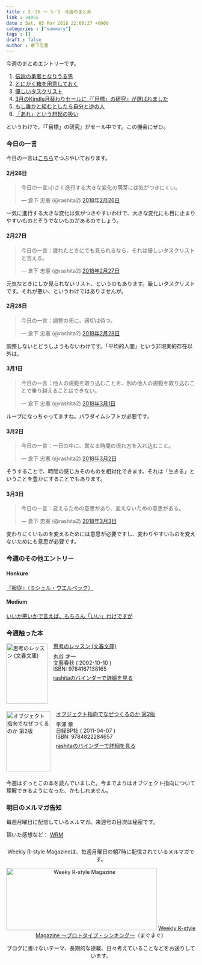 ```yaml
---
title : 2／26 〜 3／3　今週のまとめ
link : 24055
date : Sat, 03 Mar 2018 22:00:27 +0000
categories : ["summary"]
tags : []
draft : false
author : 倉下忠憲
---
```


今週のまとめエントリーです。
 
<ol>
<li><a href="https://rashita.net/blog/?p=24027" title="伝説の勇者となりうる男 – R-style">伝説の勇者となりうる男</a></li>
<li><a href="https://rashita.net/blog/?p=24031" title="とにかく箱を用意しておく – R-style">とにかく箱を用意しておく</a></li>
<li><a href="https://rashita.net/blog/?p=24035" title="優しいタスクリスト – R-style">優しいタスクリスト</a></li>
<li><a href="https://rashita.net/blog/?p=24039" title="3月のKindle月替わりセールに『「目標」の研究』が選ばれました – R-style">3月のKindle月替わりセールに『「目標」の研究』が選ばれました</a></li>
<li><a href="https://rashita.net/blog/?p=24046" title="もし誰かと組むとしたら自分と逆の人 – R-style">もし誰かと組むとしたら自分と逆の人</a></li>
<li><a href="https://rashita.net/blog/?p=24051" title="「あれ」という想起の扱い – R-style">「あれ」という想起の扱い</a></li>
</ol>

というわけで、『「目標」の研究』がセール中です。この機会にぜひ。

<h3>今日の一言</h3>

今日の一言は<a href="http://twitter.com/rashita2 ">こちら</a>でつぶやいております。

<h4>2月26日</h4>

<blockquote class="twitter-tweet" data-lang="ja"><p lang="ja" dir="ltr">今日の一言:小さく進行する大きな変化の萌芽には気がつきにくい。</p>&mdash; 倉下 忠憲 (@rashita2) <a href="https://twitter.com/rashita2/status/968100182335172608?ref_src=twsrc%5Etfw">2018年2月26日</a></blockquote>
<script async src="https://platform.twitter.com/widgets.js" charset="utf-8"></script>

一気に進行する大きな変化は気がつきやすいわけで、大きな変化にも目に止まりやすいものとそうでないものがあるのでしょう。

<h4>2月27日</h4>

<blockquote class="twitter-tweet" data-lang="ja"><p lang="ja" dir="ltr">今日の一言：疲れたときにでも見られるなら、それは優しいタスクリストと言える。</p>&mdash; 倉下 忠憲 (@rashita2) <a href="https://twitter.com/rashita2/status/968433302443978752?ref_src=twsrc%5Etfw">2018年2月27日</a></blockquote>
<script async src="https://platform.twitter.com/widgets.js" charset="utf-8"></script>

元気なときにしか見られないリスト、というのもあります。厳しいタスクリストです。それが悪い、というわけではありませんが。

<h4>2月28日</h4>

<blockquote class="twitter-tweet" data-lang="ja"><p lang="ja" dir="ltr">今日の一言：調整の先に、適切は待つ。</p>&mdash; 倉下 忠憲 (@rashita2) <a href="https://twitter.com/rashita2/status/968841773765115904?ref_src=twsrc%5Etfw">2018年2月28日</a></blockquote>
<script async src="https://platform.twitter.com/widgets.js" charset="utf-8"></script>

調整しないとどうしようもないわけです。「平均的人間」という非現実的存在以外は。

<h4>3月1日</h4>

<blockquote class="twitter-tweet" data-lang="ja"><p lang="ja" dir="ltr">今日の一言：他人の規範を取り込むことを、別の他人の規範を取り込むことで乗り越えることはできない。</p>&mdash; 倉下 忠憲 (@rashita2) <a href="https://twitter.com/rashita2/status/969143148722118662?ref_src=twsrc%5Etfw">2018年3月1日</a></blockquote>
<script async src="https://platform.twitter.com/widgets.js" charset="utf-8"></script>

ループになっちゃってますね。パラダイムシフトが必要です。

<h4>3月2日</h4>

<blockquote class="twitter-tweet" data-lang="ja"><p lang="ja" dir="ltr">今日の一言：一日の中に、異なる時間の流れ方を入れ込むこと。</p>&mdash; 倉下 忠憲 (@rashita2) <a href="https://twitter.com/rashita2/status/969533265894825984?ref_src=twsrc%5Etfw">2018年3月2日</a></blockquote>
<script async src="https://platform.twitter.com/widgets.js" charset="utf-8"></script>

そうすることで、時間の感じ方そのものを相対化できます。それは「生きる」ということを豊かにすることでもあります。

<h4>3月3日</h4>

<blockquote class="twitter-tweet" data-lang="ja"><p lang="ja" dir="ltr">今日の一言：変えるための意思があり、変えないための意思がある。</p>&mdash; 倉下 忠憲 (@rashita2) <a href="https://twitter.com/rashita2/status/969767546189627393?ref_src=twsrc%5Etfw">2018年3月3日</a></blockquote>
<script async src="https://platform.twitter.com/widgets.js" charset="utf-8"></script>

変わりにくいものを変えるためには意思が必要ですし、変わりやすいものを変えないためにも意思が必要です。

<h3>今週のその他エントリー</h3>

<H4>Honkure</H4>

<a href="http://honkure.net/rbook/archives/2627" title="『服従』（ミシェル・ウエルベック） – Honkure">『服従』（ミシェル・ウエルベック）</a>

<H4>Medium</H4>

<a href="https://medium.com/@rashita2/%E3%81%84%E3%81%84%E3%81%8B%E6%82%AA%E3%81%84%E3%81%8B%E3%81%A7%E8%A8%80%E3%81%88%E3%81%B0-%E3%82%82%E3%81%A1%E3%82%8D%E3%82%93-%E3%81%84%E3%81%84-%E3%82%8F%E3%81%91%E3%81%A7%E3%81%99%E3%81%8C-%E3%82%82%E3%81%A1%E3%82%8D%E3%82%93%E7%84%A1%E7%90%86%E5%BC%B7%E3%81%84%E3%81%99%E3%82%8B%E3%82%82%E3%81%AE%E3%81%A7%E3%81%AF%E3%81%AA%E3%81%84%E3%81%AE%E3%81%A7-%E7%AE%A1%E7%90%86%E4%BA%BA%E3%81%A8%E3%81%97%E3%81%A6%E3%81%AF%E5%8F%82%E5%8A%A0%E3%81%99%E3%82%8B%E6%B0%97%E3%81%AB%E3%81%AA%E3%81%A3%E3%81%9F%E3%82%89%E3%81%A9%E3%81%86%E3%81%9E-%E3%81%A8%E8%A8%80%E3%81%A3%E3%81%A6%E3%81%8A%E3%81%8F%E3%81%AB%E7%95%99%E3%82%81%E3%81%BE%E3%81%99-f7084f19a686" title="いいか悪いかで言えば、もちろん「いい」わけですが、もちろん無理強いするものではないので、管理人としては参加する気になったらどうぞ、と言っておくに留めます。">いいか悪いかで言えば、もちろん「いい」わけですが</a>

<H3>今週触った本</H3>

<div class="mm-middle" style="margin-bottom:20px;"><div class="mm-image" style="float:left;"><a href="http://www.amazon.co.jp/exec/obidos/ASIN/4167138166/rashita1000-22 /ref=nosim" target="_blank"><img src="https://images-fe.ssl-images-amazon.com/images/I/510S0BGNGAL._SL160_.jpg" alt="思考のレッスン (文春文庫)" title="思考のレッスン (文春文庫)" width="110" height="160" border="0" /></a></div><div class="mm-content" style="float:left;margin-left:15px;line-height:120%"><div class="mm-title" style="line-height:120%"><a href="http://www.amazon.co.jp/exec/obidos/ASIN/4167138166/rashita1000-22 /ref=nosim" target="_blank">思考のレッスン (文春文庫)</a></div><div class="mm-detail" style="margin-top:10px;">丸谷 才一<br />文藝春秋 ( 2002-10-10 )<br />ISBN: 9784167138165<br /><div style="margin:7px 0px"><a href="http://mediamarker.net/u/rashita/?asin=4167138166" target="_blank">rashitaのバインダーで詳細を見る</a></div></div></div><div style="clear:left"></div></div>


<div class="mm-middle" style="margin-bottom:20px;"><div class="mm-image" style="float:left;"><a href="http://www.amazon.co.jp/exec/obidos/ASIN/4822284654/rashita1000-22 /ref=nosim" target="_blank"><img src="https://images-fe.ssl-images-amazon.com/images/I/51s3936d%2BkL._SL160_.jpg" alt="オブジェクト指向でなぜつくるのか 第2版" title="オブジェクト指向でなぜつくるのか 第2版" width="117" height="160" border="0" /></a></div><div class="mm-content" style="float:left;margin-left:15px;line-height:120%"><div class="mm-title" style="line-height:120%"><a href="http://www.amazon.co.jp/exec/obidos/ASIN/4822284654/rashita1000-22 /ref=nosim" target="_blank">オブジェクト指向でなぜつくるのか 第2版</a></div><div class="mm-detail" style="margin-top:10px;">平澤 章<br />日経BP社 ( 2011-04-07 )<br />ISBN: 9784822284657<br /><div style="margin:7px 0px"><a href="http://mediamarker.net/u/rashita/?asin=4822284654" target="_blank">rashitaのバインダーで詳細を見る</a></div></div></div><div style="clear:left"></div></div>

今週はずっとこの本を読んでいました。今までよりはオブジェクト指向について理解できるようになった、かもしれません。


<h3>明日のメルマガ告知</h3>

毎週月曜日に配信しているメルマガ。来週号の目次は秘密です。

頂いた感想など：
<a class="twitter-timeline"  href="https://twitter.com/rashita2/timelines/427262290753097729"  data-widget-id="427265271171010561">WRM</a>
    <script>!function(d,s,id){var js,fjs=d.getElementsByTagName(s)[0],p=/^http:/.test(d.location)?'http':'https';if(!d.getElementById(id)){js=d.createElement(s);js.id=id;js.src=p+"://platform.twitter.com/widgets.js";fjs.parentNode.insertBefore(js,fjs);}}(document,"script","twitter-wjs");</script>


<div style="text-align:center;margin-top:25px;">
Weekly R-style Magazineは、毎週月曜日の朝7時に配信されているメルマガです。

<a href="http://www.mag2.com/m/0001185133.html" target="_blank"><img src="http://rashita.net/blog/wp-content/uploads/2010/09/mmbanner.jpg" alt="Weeky R-style Magazine" width="400" height="165" class="alignnone size-full wp-image-12201" /></a>
<a href="http://www.mag2.com/m/0001185133.html" target="_blank">Weekly R-style Magazine ～プロトタイプ・シンキング～</a>（まぐまぐ）

ブログに書けないテーマ、長期的な連載、日々考えていることなどをお送りしています。
</div> 